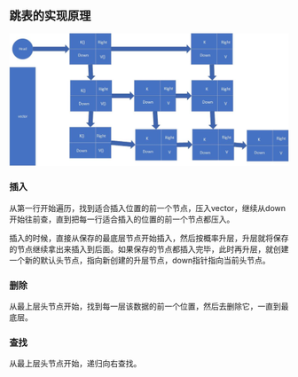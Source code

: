 ## 跳表的实现原理



![skiplist](skiplist.jpg)



### 插入

从第一行开始遍历，找到适合插入位置的前一个节点，压入vector，继续从down开始往前查，直到把每一行适合插入的位置的前一个节点都压入。

插入的时候，直接从保存的最底层节点开始插入，然后按概率升层，升层就将保存的节点继续拿出来插入到后面。如果保存的节点都插入完毕，此时再升层，就创建一个新的默认头节点，指向新创建的升层节点，down指针指向当前头节点。

### 删除

从最上层头节点开始，找到每一层该数据的前一个位置，然后去删除它，一直到最底层。

### 查找

从最上层头节点开始，递归向右查找。
